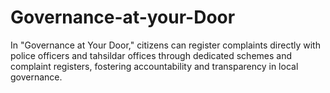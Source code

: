 # Governance-at-your-Door
In "Governance at Your Door," citizens can register complaints directly with police officers and tahsildar offices through dedicated schemes and complaint registers, fostering accountability and transparency in local governance.
